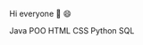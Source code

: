 Hi everyone 👋
😄

Java POO HTML CSS Python SQL

<!---
cesarco/cesarco is a ✨ special ✨ repository because its `README.md` (this file) appears on your GitHub profile.
You can click the Preview link to take a look at your changes.
--->
